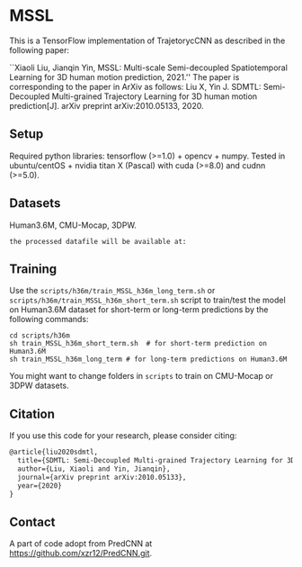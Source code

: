 # MSSL
This is a TensorFlow implementation of TrajetorycCNN as described in the following paper: 

``Xiaoli Liu, Jianqin Yin, MSSL: Multi-scale Semi-decoupled Spatiotemporal Learning for 3D human motion prediction, 2021.''
The paper is corresponding to the paper in ArXiv as follows:
Liu X, Yin J. SDMTL: Semi-Decoupled Multi-grained Trajectory Learning for 3D human motion prediction[J]. arXiv preprint arXiv:2010.05133, 2020.

## Setup
Required python libraries: tensorflow (>=1.0) + opencv + numpy.
Tested in ubuntu/centOS + nvidia titan X (Pascal) with cuda (>=8.0) and cudnn (>=5.0).

## Datasets
Human3.6M, CMU-Mocap, 3DPW.
```
the processed datafile will be available at:
```

## Training
Use the `scripts/h36m/train_MSSL_h36m_long_term.sh` or `scripts/h36m/train_MSSL_h36m_short_term.sh` script to train/test the model on Human3.6M dataset for short-term or long-term predictions by the following commands:
```shell
cd scripts/h36m
sh train_MSSL_h36m_short_term.sh  # for short-term prediction on Human3.6M
sh train_MSSL_h36m_long_term # for long-term predictions on Human3.6M
```
You might want to change folders in `scripts` to train on CMU-Mocap or 3DPW datasets.


## Citation
If you use this code for your research, please consider citing:
```latex
@article{liu2020sdmtl,
  title={SDMTL: Semi-Decoupled Multi-grained Trajectory Learning for 3D human motion prediction},
  author={Liu, Xiaoli and Yin, Jianqin},
  journal={arXiv preprint arXiv:2010.05133},
  year={2020}
}
```

## Contact
A part of code adopt from PredCNN at https://github.com/xzr12/PredCNN.git. 

